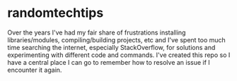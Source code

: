 # randomtechtips

Over the years I've had my fair share of frustrations installing libraries/modules, compiling/building projects, etc and I've spent too much time searching the internet, especially StackOverflow, for solutions and experimenting with different code and commands. I've created this repo so I have a central place I can go to remember how to resolve an issue if I encounter it again.
